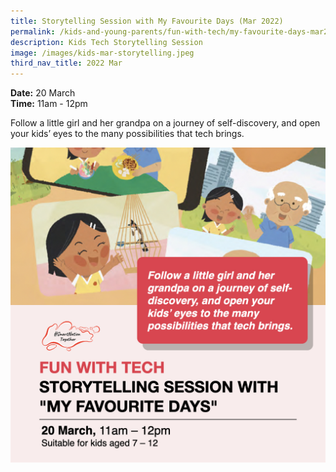 ```yaml
---
title: Storytelling Session with My Favourite Days (Mar 2022)
permalink: /kids-and-young-parents/fun-with-tech/my-favourite-days-mar2022/
description: Kids Tech Storytelling Session
image: /images/kids-mar-storytelling.jpeg
third_nav_title: 2022 Mar
---
```

**Date:** 20 March
<br> **Time:** 11am - 12pm

Follow a little girl and her grandpa on a journey of self-discovery, and open your kids’ eyes to the many possibilities that tech brings.  

![Kids Tech Storytelling Session in March ](/images/kids-mar-storytelling.jpeg)